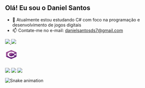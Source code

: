 ## Olá! Eu sou o Daniel Santos

- 🌱 Atualmente estou estudando C# com foco na programação e desenvolvimento de jogos digitais
- 📫 Contate-me no e-mail: danielsantosds7@gmail.com

<div>
  <a href="https://github.com/dands7">
  <img height="180em" src="https://github-readme-stats.vercel.app/api?username=dands7&show_icons=true&theme=tokyonight&include_all_commits=true&count_private=true"/>
  <img height="180em" src="https://github-readme-stats.vercel.app/api/top-langs/?username=dands7&layout=compact&langs_count=7&theme=tokyonight"/>
</div>
<div style="display: inline_block"><br>
  <img align="center" alt="Dan-Csharp" height="30" width="40" src="https://raw.githubusercontent.com/devicons/devicon/master/icons/csharp/csharp-original.svg">
</div>
  
##

<div>
  <a href="https://instagram.com/d.santoss____/" target="_blank"><img src="https://img.shields.io/badge/-Instagram-%23E4405F?style=for-the-badge&logo=instagram&logoColor=white" target="_blank"></a>
  <a href = "mailto:danielsantosds7@gmail.com"><img src="https://img.shields.io/badge/-Gmail-%23333?style=for-the-badge&logo=gmail&logoColor=white" target="_blank"></a>
  <a href="https://www.linkedin.com/in/daniel-santos-73a50b153/" target="_blank"><img src="https://img.shields.io/badge/-LinkedIn-%230077B5?style=for-the-badge&logo=linkedin&logoColor=white" target="_blank"></a> 
 
  ![Snake animation](https://github.com/dands7/dands7/blob/output/github-contribution-grid-snake.svg)
</div>
